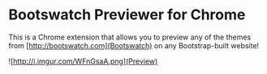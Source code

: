 # Bootswatch Previewer for Chrome
This is a Chrome extension that allows you to preview any of the themes from [http://bootswatch.com](Bootswatch) on any Bootstrap-built website!

![http://i.imgur.com/WFnGsaA.png](Preview)

